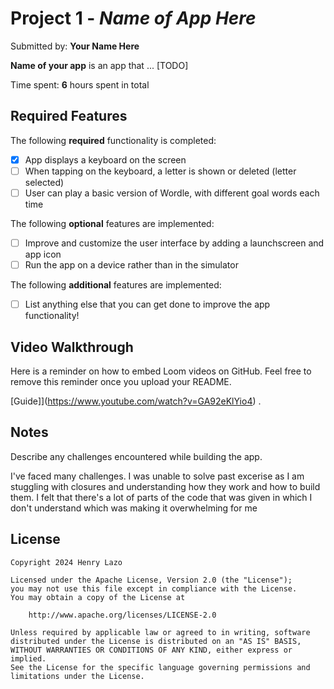 # Project 1 - *Name of App Here*

Submitted by: **Your Name Here**

**Name of your app** is an app that ... [TODO] 

Time spent: **6** hours spent in total

## Required Features

The following **required** functionality is completed:

- [X] App displays a keyboard on the screen
- [ ] When tapping on the keyboard, a letter is shown or deleted (letter selected)
- [ ] User can play a basic version of Wordle, with different goal words each time

The following **optional** features are implemented:

- [ ] Improve and customize the user interface by adding a launchscreen and app icon
- [ ] Run the app on a device rather than in the simulator

The following **additional** features are implemented:

- [ ] List anything else that you can get done to improve the app functionality!

## Video Walkthrough

Here is a reminder on how to embed Loom videos on GitHub. Feel free to remove this reminder once you upload your README. 

[Guide]](https://www.youtube.com/watch?v=GA92eKlYio4) .


## Notes

Describe any challenges encountered while building the app.

I've faced many challenges. I was unable to solve past excerise as I am stuggling with closures and understanding how they work and how to build them.
I felt that there's a lot of parts of the code that was given in which I don't understand which was making it overwhelming for me

## License

    Copyright 2024 Henry Lazo

    Licensed under the Apache License, Version 2.0 (the "License");
    you may not use this file except in compliance with the License.
    You may obtain a copy of the License at

        http://www.apache.org/licenses/LICENSE-2.0

    Unless required by applicable law or agreed to in writing, software
    distributed under the License is distributed on an "AS IS" BASIS,
    WITHOUT WARRANTIES OR CONDITIONS OF ANY KIND, either express or implied.
    See the License for the specific language governing permissions and
    limitations under the License.
